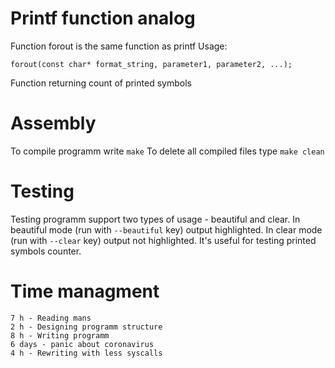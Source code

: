 # Printf function analog
Function forout is the same function as printf
Usage:
```
forout(const char* format_string, parameter1, parameter2, ...);
```
Function returning count of printed symbols
# Assembly
To compile programm write `make`
To delete all compiled files type `make clean`

# Testing
Testing programm support two types of usage - beautiful and clear. In beautiful mode (run with `--beautiful` key) output highlighted.
In clear mode (run with `--clear` key) output not highlighted. It's useful for testing printed symbols counter.

# Time managment
```
7 h - Reading mans
2 h - Designing programm structure
8 h - Writing programm
6 days - panic about coronavirus
4 h - Rewriting with less syscalls
```
